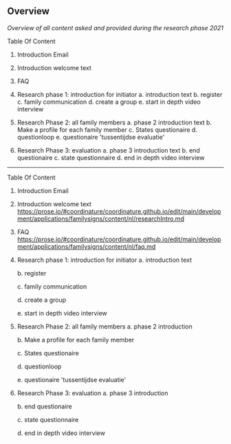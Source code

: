 ## Overview
_Overview of all content asked and provided during the research phase 2021_

Table Of Content

1. Introduction Email
2. Introduction welcome text
3. FAQ
4. Research phase 1: introduction for initiator
	a. introduction text
    b. register
    c. family communication
    d. create a group
    e. start in depth video interview
    
5. Research Phase 2: all family members
	a. phase 2 introduction text
	b. Make a profile for each family member
    c. States questionaire
	d. questionloop
    e. questionaire 'tussentijdse evaluatie'

6. Research Phase 3: evaluation
	a. phase 3 introduction text
	b. end questionaire
    c. state questionnaire
    d. end in depth video interview
    
 ---
 
 Table Of Content

1. Introduction Email

2. Introduction welcome text
https://prose.io/#coordinature/coordinature.github.io/edit/main/development/applications/familysigns/content/nl/researchIntro.md

3. FAQ
https://prose.io/#coordinature/coordinature.github.io/edit/main/development/applications/familysigns/content/nl/faq.md

4. Research phase 1: introduction for initiator
	a. introduction text
    
    
    b. register
    
    
    c. family communication
    
    
    d. create a group
    
    
    e. start in depth video interview
    
5. Research Phase 2: all family members
	a. phase 2 introduction
    
    
	b. Make a profile for each family member
    
    
    c. States questionaire
    
    
	d. questionloop
    
    
    e. questionaire 'tussentijdse evaluatie'

6. Research Phase 3: evaluation
	a. phase 3 introduction
    
    
	b. end questionaire
    
    
    c. state questionnaire
    
    
    d. end in depth video interview

